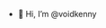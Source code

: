 - 👋 Hi, I’m @voidkenny

<!---
voidkenny/voidkenny is a ✨ special ✨ repository because its `README.md` (this file) appears on your GitHub profile.
You can click the Preview link to take a look at your changes.
--->

